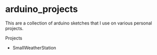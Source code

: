 # arduino_projects
This are a collection of arduino sketches that I use on various personal projects.

Projects
 - SmallWeatherStation